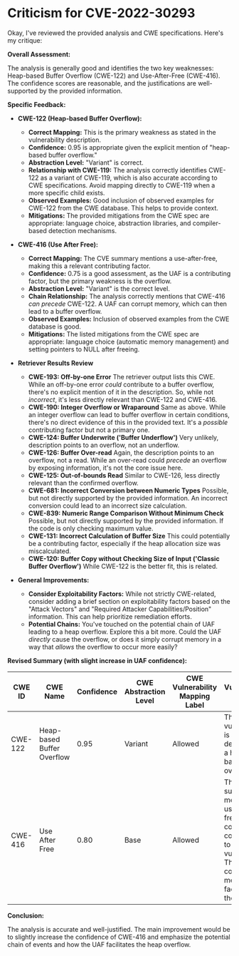 # Criticism for CVE-2022-30293

Okay, I've reviewed the provided analysis and CWE specifications. Here's my critique:

**Overall Assessment:**

The analysis is generally good and identifies the two key weaknesses: Heap-based Buffer Overflow (CWE-122) and Use-After-Free (CWE-416). The confidence scores are reasonable, and the justifications are well-supported by the provided information.

**Specific Feedback:**

*   **CWE-122 (Heap-based Buffer Overflow):**

    *   **Correct Mapping:**  This is the primary weakness as stated in the vulnerability description.
    *   **Confidence:** 0.95 is appropriate given the explicit mention of "heap-based buffer overflow."
    *   **Abstraction Level:** "Variant" is correct.
    *   **Relationship with CWE-119:** The analysis correctly identifies CWE-122 as a variant of CWE-119, which is also accurate according to CWE specifications. Avoid mapping directly to CWE-119 when a more specific child exists.
    *   **Observed Examples:** Good inclusion of observed examples for CWE-122 from the CWE database. This helps to provide context.
    *   **Mitigations:**  The provided mitigations from the CWE spec are appropriate: language choice, abstraction libraries, and compiler-based detection mechanisms.

*   **CWE-416 (Use After Free):**

    *   **Correct Mapping:** The CVE summary mentions a use-after-free, making this a relevant contributing factor.
    *   **Confidence:** 0.75 is a good assessment, as the UAF is a contributing factor, but the primary weakness is the overflow.
    *   **Abstraction Level:** "Variant" is the correct level.
    *   **Chain Relationship:**  The analysis correctly mentions that CWE-416 *can precede* CWE-122.  A UAF can corrupt memory, which can then lead to a buffer overflow.
    *   **Observed Examples:** Inclusion of observed examples from the CWE database is good.
    *   **Mitigations:** The listed mitigations from the CWE spec are appropriate: language choice (automatic memory management) and setting pointers to NULL after freeing.

*   **Retriever Results Review**

    *   **CWE-193: Off-by-one Error** The retriever output lists this CWE. While an off-by-one error *could* contribute to a buffer overflow, there's no explicit mention of it in the description. So, while not *incorrect*, it's less directly relevant than CWE-122 and CWE-416.
    *   **CWE-190: Integer Overflow or Wraparound** Same as above. While an integer overflow can lead to buffer overflow in certain conditions, there's no direct evidence of this in the provided text. It's a *possible* contributing factor but not a primary one.
    *   **CWE-124: Buffer Underwrite ('Buffer Underflow')** Very unlikely, description points to an overflow, not an underflow.
    *   **CWE-126: Buffer Over-read** Again, the description points to an overflow, not a read. While an over-read could *precede* an overflow by exposing information, it's not the core issue here.
    *   **CWE-125: Out-of-bounds Read** Similar to CWE-126, less directly relevant than the confirmed overflow.
    *   **CWE-681: Incorrect Conversion between Numeric Types**  Possible, but not directly supported by the provided information. An incorrect conversion could lead to an incorrect size calculation.
    *   **CWE-839: Numeric Range Comparison Without Minimum Check**  Possible, but not directly supported by the provided information. If the code is only checking maximum value.
    *   **CWE-131: Incorrect Calculation of Buffer Size**  This could potentially be a contributing factor, especially if the heap allocation size was miscalculated.
    *   **CWE-120: Buffer Copy without Checking Size of Input ('Classic Buffer Overflow')** While CWE-122 is the better fit, this is related.
*   **General Improvements:**
    *   **Consider Exploitability Factors:** While not strictly CWE-related, consider adding a brief section on exploitability factors based on the "Attack Vectors" and "Required Attacker Capabilities/Position" information. This can help prioritize remediation efforts.
    *   **Potential Chains:** You've touched on the potential chain of UAF leading to a heap overflow. Explore this a bit more. Could the UAF *directly* cause the overflow, or does it simply corrupt memory in a way that *allows* the overflow to occur more easily?

**Revised Summary (with slight increase in UAF confidence):**

| CWE ID | CWE Name | Confidence | CWE Abstraction Level | CWE Vulnerability Mapping Label | CWE-Vulnerability Mapping Notes |
|---|---|---|---|---|---|
| CWE-122 | Heap-based Buffer Overflow | 0.95 | Variant | Allowed | The vulnerability is explicitly described as a heap-based buffer overflow. |
| CWE-416 | Use After Free | 0.80 | Base | Allowed | The CVE summary mentions a use-after-free condition contributing to the vulnerability. The UAF corrupts memory, facilitating the overflow. |

**Conclusion:**

The analysis is accurate and well-justified. The main improvement would be to slightly increase the confidence of CWE-416 and emphasize the potential chain of events and how the UAF facilitates the heap overflow.